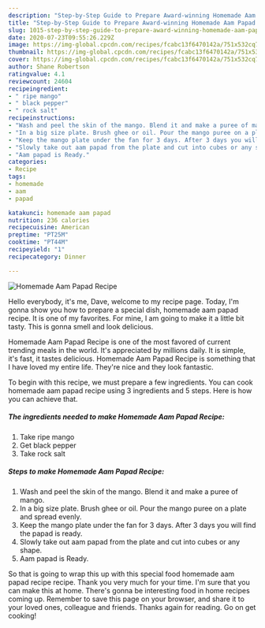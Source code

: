 ```yaml
---
description: "Step-by-Step Guide to Prepare Award-winning Homemade Aam Papad Recipe"
title: "Step-by-Step Guide to Prepare Award-winning Homemade Aam Papad Recipe"
slug: 1015-step-by-step-guide-to-prepare-award-winning-homemade-aam-papad-recipe
date: 2020-07-23T09:55:26.229Z
image: https://img-global.cpcdn.com/recipes/fcabc13f6470142a/751x532cq70/homemade-aam-papad-recipe-recipe-main-photo.jpg
thumbnail: https://img-global.cpcdn.com/recipes/fcabc13f6470142a/751x532cq70/homemade-aam-papad-recipe-recipe-main-photo.jpg
cover: https://img-global.cpcdn.com/recipes/fcabc13f6470142a/751x532cq70/homemade-aam-papad-recipe-recipe-main-photo.jpg
author: Shane Robertson
ratingvalue: 4.1
reviewcount: 24604
recipeingredient:
- " ripe mango"
- " black pepper"
- " rock salt"
recipeinstructions:
- "Wash and peel the skin of the mango. Blend it and make a puree of mango."
- "In a big size plate. Brush ghee or oil. Pour the mango puree on a plate and spread evenly."
- "Keep the mango plate under the fan for 3 days. After 3 days you will find the papad is ready."
- "Slowly take out aam papad from the plate and cut into cubes or any shape."
- "Aam papad is Ready."
categories:
- Recipe
tags:
- homemade
- aam
- papad

katakunci: homemade aam papad 
nutrition: 236 calories
recipecuisine: American
preptime: "PT25M"
cooktime: "PT44M"
recipeyield: "1"
recipecategory: Dinner

---
```



![Homemade Aam Papad Recipe](https://img-global.cpcdn.com/recipes/fcabc13f6470142a/751x532cq70/homemade-aam-papad-recipe-recipe-main-photo.jpg)

Hello everybody, it's me, Dave, welcome to my recipe page. Today, I'm gonna show you how to prepare a special dish, homemade aam papad recipe. It is one of my favorites. For mine, I am going to make it a little bit tasty. This is gonna smell and look delicious.



Homemade Aam Papad Recipe is one of the most favored of current trending meals in the world. It's appreciated by millions daily. It is simple, it's fast, it tastes delicious. Homemade Aam Papad Recipe is something that I have loved my entire life. They're nice and they look fantastic.


To begin with this recipe, we must prepare a few ingredients. You can cook homemade aam papad recipe using 3 ingredients and 5 steps. Here is how you can achieve that.

<!--inarticleads1-->

##### The ingredients needed to make Homemade Aam Papad Recipe:

1. Take  ripe mango
1. Get  black pepper
1. Take  rock salt




<!--inarticleads2-->

##### Steps to make Homemade Aam Papad Recipe:

1. Wash and peel the skin of the mango. Blend it and make a puree of mango.
1. In a big size plate. Brush ghee or oil. Pour the mango puree on a plate and spread evenly.
1. Keep the mango plate under the fan for 3 days. After 3 days you will find the papad is ready.
1. Slowly take out aam papad from the plate and cut into cubes or any shape.
1. Aam papad is Ready.




So that is going to wrap this up with this special food homemade aam papad recipe recipe. Thank you very much for your time. I'm sure that you can make this at home. There's gonna be interesting food in home recipes coming up. Remember to save this page on your browser, and share it to your loved ones, colleague and friends. Thanks again for reading. Go on get cooking!
